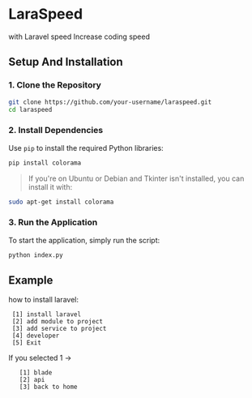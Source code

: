 # LaraSpeed
with Laravel speed Increase coding speed

## Setup And Installation

### 1. Clone the Repository

```bash
git clone https://github.com/your-username/laraspeed.git
cd laraspeed
```

### 2. Install Dependencies

Use `pip` to install the required Python libraries:

```bash
pip install colorama
```

> If you're on Ubuntu or Debian and Tkinter isn't installed, you can install it with:

```bash
sudo apt-get install colorama
```


### 3. Run the Application

To start the application, simply run the script:

```bash
python index.py
```

## Example
  how to install laravel:
```
 [1] install laravel
 [2] add module to project
 [3] add service to project
 [4] developer
 [5] Exit
```

If you selected 1 ->
```
   [1] blade
   [2] api
   [3] back to home
```




